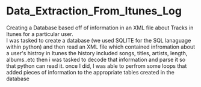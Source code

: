 # Data_Extraction_From_Itunes_Log
Creating a Database based off of information in an XML file about Tracks in Itunes for a particular user.  
I was tasked to create a database (we used SQLITE for the SQL lanaguage within python) and then read an XML file which contained infromation about a user's histroy in Itunes
the history included songs, titles, artists, length, albums..etc
then i was tasked to decode that information and parse it so that python can read it.
once I did, I was able to perfrom some loops that added pieces of information to the appropriate tables created in the database 
